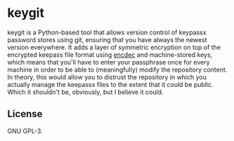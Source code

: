 # keygit
keygit is a Python-based tool that allows version control of keypassx password
stores using git, ensuring that you have always the newest version everywhere.
It adds a layer of symmetric encryption on top of the encrypted keepass file
format using [encdec](https://github.com/johndoe31415/encdec) and
machine-stored keys, which means that you'll have to enter your passphrase once
for every machine in order to be able to (meaningfully) modify the repository
content. In theory, this would allow you to distrust the repository in which
you actually manage the keepassx files to the extent that it could be public.
Which it shouldn't be, obviously, but I believe it could.

## License
GNU GPL-3.
